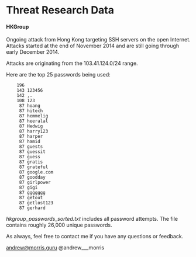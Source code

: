 Threat Research Data
===============

#### HKGroup

Ongoing attack from Hong Kong targeting SSH servers on the open Internet. Attacks started at the end of November 2014 and are still going through early December 2014.

Attacks are originating from the 103.41.124.0/24 range.

Here are the top 25 passwords being used:

```
    196 
    143 123456
    142 ,.
    108 123
     87 hoang
     87 hitech
     87 hemmelig
     87 heeralal
     87 Hedwig
     87 harry123
     87 harper
     87 hamid
     87 guests
     87 guessit
     87 guess
     87 gratis
     87 grateful
     87 google.com
     87 goodday
     87 girlpower
     87 gigi
     87 ggggggg
     87 getout
     87 getlost123
     87 gerhard
```

*hkgroup_passwords_sorted.txt* includes all password attempts. The file contains roughly 26,000 unique passwords.

As always, feel free to contact me if you have any questions or feedback.  

andrew@morris.guru
@andrew___morris
